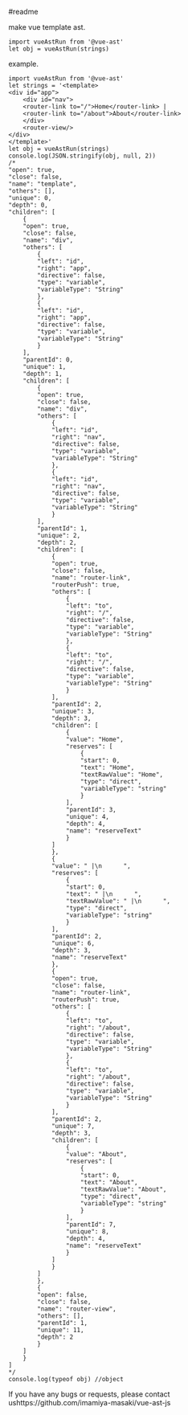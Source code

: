 #readme

make vue template ast.

    import vueAstRun from '@vue-ast'
    let obj = vueAstRun(strings)
example.

    import vueAstRun from '@vue-ast'
    let strings = '<template>
    <div id="app">
        <div id="nav">
        <router-link to="/">Home</router-link> |
        <router-link to="/about">About</router-link>
        </div>
        <router-view/>
    </div>
    </template>'
    let obj = vueAstRun(strings)
    console.log(JSON.stringify(obj, null, 2))
    /*
    "open": true,
    "close": false,
    "name": "template",
    "others": [],
    "unique": 0,
    "depth": 0,
    "children": [
        {
        "open": true,
        "close": false,
        "name": "div",
        "others": [
            {
            "left": "id",
            "right": "app",
            "directive": false,
            "type": "variable",
            "variableType": "String"
            },
            {
            "left": "id",
            "right": "app",
            "directive": false,
            "type": "variable",
            "variableType": "String"
            }
        ],
        "parentId": 0,
        "unique": 1,
        "depth": 1,
        "children": [
            {
            "open": true,
            "close": false,
            "name": "div",
            "others": [
                {
                "left": "id",
                "right": "nav",
                "directive": false,
                "type": "variable",
                "variableType": "String"
                },
                {
                "left": "id",
                "right": "nav",
                "directive": false,
                "type": "variable",
                "variableType": "String"
                }
            ],
            "parentId": 1,
            "unique": 2,
            "depth": 2,
            "children": [
                {
                "open": true,
                "close": false,
                "name": "router-link",
                "routerPush": true,
                "others": [
                    {
                    "left": "to",
                    "right": "/",
                    "directive": false,
                    "type": "variable",
                    "variableType": "String"
                    },
                    {
                    "left": "to",
                    "right": "/",
                    "directive": false,
                    "type": "variable",
                    "variableType": "String"
                    }
                ],
                "parentId": 2,
                "unique": 3,
                "depth": 3,
                "children": [
                    {
                    "value": "Home",
                    "reserves": [
                        {
                        "start": 0,
                        "text": "Home",
                        "textRawValue": "Home",
                        "type": "direct",
                        "variableType": "string"
                        }
                    ],
                    "parentId": 3,
                    "unique": 4,
                    "depth": 4,
                    "name": "reserveText"
                    }
                ]
                },
                {
                "value": " |\n      ",
                "reserves": [
                    {
                    "start": 0,
                    "text": " |\n      ",
                    "textRawValue": " |\n      ",
                    "type": "direct",
                    "variableType": "string"
                    }
                ],
                "parentId": 2,
                "unique": 6,
                "depth": 3,
                "name": "reserveText"
                },
                {
                "open": true,
                "close": false,
                "name": "router-link",
                "routerPush": true,
                "others": [
                    {
                    "left": "to",
                    "right": "/about",
                    "directive": false,
                    "type": "variable",
                    "variableType": "String"
                    },
                    {
                    "left": "to",
                    "right": "/about",
                    "directive": false,
                    "type": "variable",
                    "variableType": "String"
                    }
                ],
                "parentId": 2,
                "unique": 7,
                "depth": 3,
                "children": [
                    {
                    "value": "About",
                    "reserves": [
                        {
                        "start": 0,
                        "text": "About",
                        "textRawValue": "About",
                        "type": "direct",
                        "variableType": "string"
                        }
                    ],
                    "parentId": 7,
                    "unique": 8,
                    "depth": 4,
                    "name": "reserveText"
                    }
                ]
                }
            ]
            },
            {
            "open": false,
            "close": false,
            "name": "router-view",
            "others": [],
            "parentId": 1,
            "unique": 11,
            "depth": 2
            }
        ]
        }
    ]
    */
    console.log(typeof obj) //object
If you have any bugs or requests, please contact ushttps://github.com/imamiya-masaki/vue-ast-js